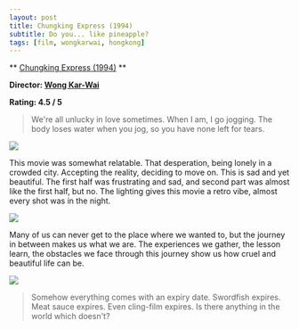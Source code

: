 ```yaml
---
layout: post
title: Chungking Express (1994)
subtitle: Do you... like pineapple?
tags: [film, wongkarwai, hongkong]
---
```

** [Chungking Express (1994)](https://letterboxd.com/film/chungking-express/) **

**Director: [Wong Kar-Wai](https://letterboxd.com/director/wong-kar-wai/)**

**Rating: 4.5 / 5**

> We're all unlucky in love sometimes. When I am, I go jogging. The body loses water when you jog, so you have none left for tears.

![](https://miro.medium.com/max/2560/1*BGkO5WmHaI1XUpag1s-pTw.jpeg)

This movie was somewhat relatable. That desperation, being lonely in a crowded city. Accepting the reality, deciding to move on. This is sad and yet beautiful. The first half was frustrating and sad, and second part was almost like the first half, but no. The lighting gives this movie a retro vibe, almost every shot was in the night.

![](https://maceksimon.files.wordpress.com/2013/11/che2.png)

Many of us can never get to the place where we wanted to, but the journey in between makes us what we are. The experiences we gather, the lesson learn, the obstacles we face through this journey show us how cruel and beautiful life can be.

![](https://wondersinthedark.files.wordpress.com/2011/03/chungking_4.jpg)

> Somehow everything comes with an expiry date. Swordfish expires. Meat sauce expires. Even cling-film expires. Is there anything in the world which doesn't?
